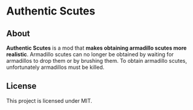 # Authentic Scutes

## About
**Authentic Scutes** is a mod that **makes obtaining armadillo scutes more realistic**.
Armadillo scutes can no longer be obtained by waiting for armadillos to drop them or by brushing them.
To obtain armadillo scutes, unfortunately armadillos must be killed.

## License
This project is licensed under MIT.
